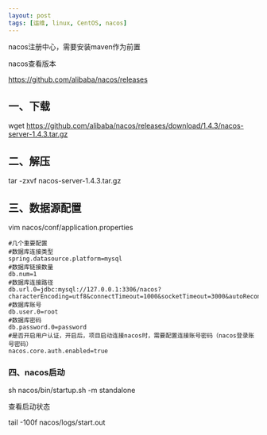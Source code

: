 ```yaml
---
layout: post
tags: [运维, linux, CentOS, nacos]
---
```


nacos注册中心，需要安装maven作为前置

nacos查看版本

https://github.com/alibaba/nacos/releases

## 一、下载

wget https://github.com/alibaba/nacos/releases/download/1.4.3/nacos-server-1.4.3.tar.gz

## 二、解压

tar -zxvf nacos-server-1.4.3.tar.gz

## 三、数据源配置

vim nacos/conf/application.properties

```
#几个重要配置
#数据库连接类型
spring.datasource.platform=mysql
#数据库链接数量
db.num=1
#数据库连接路径
db.url.0=jdbc:mysql://127.0.0.1:3306/nacos?characterEncoding=utf8&connectTimeout=1000&socketTimeout=3000&autoReconnect=true&useUnicode=true&useSSL=false&serverTimezone=UTC
#数据库账号
db.user.0=root
#数据库密码
db.password.0=password
#是否开启用户认证，开启后，项目启动连接nacos时，需要配置连接账号密码（nacos登录账号密码）
nacos.core.auth.enabled=true
```

### 四、nacos启动

sh nacos/bin/startup.sh -m standalone

查看启动状态

tail -100f nacos/logs/start.out